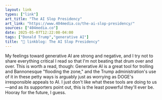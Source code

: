 ```yaml
---
layout: link
types: ["link"]
art_title: "The AI Slop Presidency"
art_link: "https://www.404media.co/the-ai-slop-presidency/"
sources: ["404media.co"]
date: 2025-05-07T12:22:08-04:00
tags: ["Donald Trump","generative AI"]
title: "🔗 linkblog: The AI Slop Presidency"
---
```

My feelings toward generative AI are strong and negative, and I try not to share everything critical I read so that I'm not beating that drum over and over. This is worth a read, though: Generative AI is a great tool for trolling and Bannonesque "flooding the zone," and the Trump administration's use of it in these petty ways is arguably just as worrying as DOGE's irresponsible appeals to AI. I just don't like what these tools are doing to us—and as its supporters point out, this is the least powerful they'll ever be. Hooray for the future, I guess.